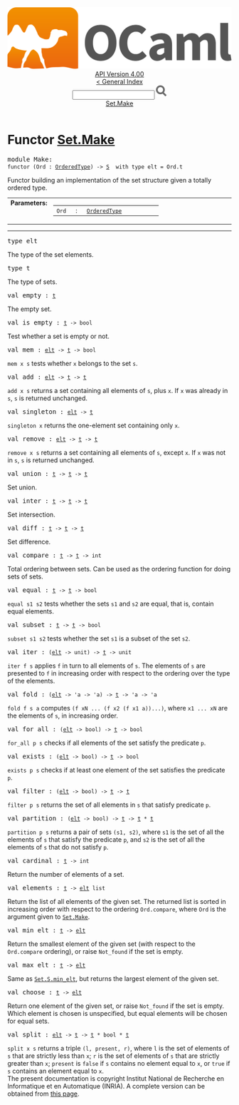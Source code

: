 <!-- ((! set title API !)) ((! set documentation !)) ((! set api !)) ((! set nobreadcrumb !)) -->
<div class="api"><header><nav class="toc brand"><a class="brand" href="https://ocaml.org/"><img src="colour-logo-gray.svg" class="svg" alt="OCaml"></a></nav><nav class="toc"><div class="toc_version"><a href="/docs" id="version-select">API Version 4.00</a></div><a href="index.html">&lt; General Index</a><div class="api_search"><input type="text" name="apisearch" id="api_search" oninput="mySearch(false);" onkeypress="this.oninput();" onclick="this.oninput();" onpaste="this.oninput();">
<img src="search_icon.svg" alt="Search" class="svg" onclick="mySearch(false)"></div>
<div id="search_results"></div><div class="toc_title"><a href="#top">Set.Make</a></div><ul></ul></nav></header>

<h1>Functor <a href="type_Set.Make.html">Set.Make</a></h1>
<pre><span class="keyword">module</span> Make: <div class="sig_block"><code class="code"><span class="keyword">functor</span> (</code><code class="code"><span class="constructor">Ord</span></code><code class="code"> : </code><code class="type"><a href="Set.OrderedType.html">OrderedType</a></code><code class="code">) <span class="keywordsign">-&gt;</span> </code><code class="type"><a href="Set.S.html">S</a></code><code class="type">  with type elt = Ord.t</code></div></pre>Functor building an implementation of the set structure
   given a totally ordered type.<br>
<table border="0" cellpadding="3" width="100%">
<tbody><tr>
<td align="left" valign="top" width="1%%"><b>Parameters: </b></td>
<td>
<table class="paramstable">
<tbody><tr>
<td align="center" valign="top" width="15%">
<code>Ord</code></td>
<td align="center" valign="top">:</td>
<td><code class="type"><a href="Set.OrderedType.html">OrderedType</a></code>
</td></tr></tbody></table>
</td>
</tr>
</tbody></table>
<hr width="100%">
<pre><span id="TYPEelt"><span class="keyword">type</span> <code class="type"></code>elt</span> </pre>
<div class="info">
The type of the set elements.<br>
</div>

<pre><span id="TYPEt"><span class="keyword">type</span> <code class="type"></code>t</span> </pre>
<div class="info">
The type of sets.<br>
</div>

<pre><span id="VALempty"><span class="keyword">val</span> empty</span> : <code class="type"><a href="Set.S.html#TYPEt">t</a></code></pre><div class="info">
The empty set.<br>
</div>
<pre><span id="VALis_empty"><span class="keyword">val</span> is_empty</span> : <code class="type"><a href="Set.S.html#TYPEt">t</a> -&gt; bool</code></pre><div class="info">
Test whether a set is empty or not.<br>
</div>
<pre><span id="VALmem"><span class="keyword">val</span> mem</span> : <code class="type"><a href="Set.S.html#TYPEelt">elt</a> -&gt; <a href="Set.S.html#TYPEt">t</a> -&gt; bool</code></pre><div class="info">
<code class="code">mem x s</code> tests whether <code class="code">x</code> belongs to the set <code class="code">s</code>.<br>
</div>
<pre><span id="VALadd"><span class="keyword">val</span> add</span> : <code class="type"><a href="Set.S.html#TYPEelt">elt</a> -&gt; <a href="Set.S.html#TYPEt">t</a> -&gt; <a href="Set.S.html#TYPEt">t</a></code></pre><div class="info">
<code class="code">add x s</code> returns a set containing all elements of <code class="code">s</code>,
       plus <code class="code">x</code>. If <code class="code">x</code> was already in <code class="code">s</code>, <code class="code">s</code> is returned unchanged.<br>
</div>
<pre><span id="VALsingleton"><span class="keyword">val</span> singleton</span> : <code class="type"><a href="Set.S.html#TYPEelt">elt</a> -&gt; <a href="Set.S.html#TYPEt">t</a></code></pre><div class="info">
<code class="code">singleton x</code> returns the one-element set containing only <code class="code">x</code>.<br>
</div>
<pre><span id="VALremove"><span class="keyword">val</span> remove</span> : <code class="type"><a href="Set.S.html#TYPEelt">elt</a> -&gt; <a href="Set.S.html#TYPEt">t</a> -&gt; <a href="Set.S.html#TYPEt">t</a></code></pre><div class="info">
<code class="code">remove x s</code> returns a set containing all elements of <code class="code">s</code>,
       except <code class="code">x</code>. If <code class="code">x</code> was not in <code class="code">s</code>, <code class="code">s</code> is returned unchanged.<br>
</div>
<pre><span id="VALunion"><span class="keyword">val</span> union</span> : <code class="type"><a href="Set.S.html#TYPEt">t</a> -&gt; <a href="Set.S.html#TYPEt">t</a> -&gt; <a href="Set.S.html#TYPEt">t</a></code></pre><div class="info">
Set union.<br>
</div>
<pre><span id="VALinter"><span class="keyword">val</span> inter</span> : <code class="type"><a href="Set.S.html#TYPEt">t</a> -&gt; <a href="Set.S.html#TYPEt">t</a> -&gt; <a href="Set.S.html#TYPEt">t</a></code></pre><div class="info">
Set intersection.<br>
</div>
<pre><span id="VALdiff"><span class="keyword">val</span> diff</span> : <code class="type"><a href="Set.S.html#TYPEt">t</a> -&gt; <a href="Set.S.html#TYPEt">t</a> -&gt; <a href="Set.S.html#TYPEt">t</a></code></pre><div class="info">
Set difference.<br>
</div>
<pre><span id="VALcompare"><span class="keyword">val</span> compare</span> : <code class="type"><a href="Set.S.html#TYPEt">t</a> -&gt; <a href="Set.S.html#TYPEt">t</a> -&gt; int</code></pre><div class="info">
Total ordering between sets. Can be used as the ordering function
       for doing sets of sets.<br>
</div>
<pre><span id="VALequal"><span class="keyword">val</span> equal</span> : <code class="type"><a href="Set.S.html#TYPEt">t</a> -&gt; <a href="Set.S.html#TYPEt">t</a> -&gt; bool</code></pre><div class="info">
<code class="code">equal s1 s2</code> tests whether the sets <code class="code">s1</code> and <code class="code">s2</code> are
       equal, that is, contain equal elements.<br>
</div>
<pre><span id="VALsubset"><span class="keyword">val</span> subset</span> : <code class="type"><a href="Set.S.html#TYPEt">t</a> -&gt; <a href="Set.S.html#TYPEt">t</a> -&gt; bool</code></pre><div class="info">
<code class="code">subset s1 s2</code> tests whether the set <code class="code">s1</code> is a subset of
       the set <code class="code">s2</code>.<br>
</div>
<pre><span id="VALiter"><span class="keyword">val</span> iter</span> : <code class="type">(<a href="Set.S.html#TYPEelt">elt</a> -&gt; unit) -&gt; <a href="Set.S.html#TYPEt">t</a> -&gt; unit</code></pre><div class="info">
<code class="code">iter f s</code> applies <code class="code">f</code> in turn to all elements of <code class="code">s</code>.
       The elements of <code class="code">s</code> are presented to <code class="code">f</code> in increasing order
       with respect to the ordering over the type of the elements.<br>
</div>
<pre><span id="VALfold"><span class="keyword">val</span> fold</span> : <code class="type">(<a href="Set.S.html#TYPEelt">elt</a> -&gt; 'a -&gt; 'a) -&gt; <a href="Set.S.html#TYPEt">t</a> -&gt; 'a -&gt; 'a</code></pre><div class="info">
<code class="code">fold f s a</code> computes <code class="code">(f xN ... (f x2 (f x1 a))...)</code>,
       where <code class="code">x1 ... xN</code> are the elements of <code class="code">s</code>, in increasing order.<br>
</div>
<pre><span id="VALfor_all"><span class="keyword">val</span> for_all</span> : <code class="type">(<a href="Set.S.html#TYPEelt">elt</a> -&gt; bool) -&gt; <a href="Set.S.html#TYPEt">t</a> -&gt; bool</code></pre><div class="info">
<code class="code">for_all p s</code> checks if all elements of the set
       satisfy the predicate <code class="code">p</code>.<br>
</div>
<pre><span id="VALexists"><span class="keyword">val</span> exists</span> : <code class="type">(<a href="Set.S.html#TYPEelt">elt</a> -&gt; bool) -&gt; <a href="Set.S.html#TYPEt">t</a> -&gt; bool</code></pre><div class="info">
<code class="code">exists p s</code> checks if at least one element of
       the set satisfies the predicate <code class="code">p</code>.<br>
</div>
<pre><span id="VALfilter"><span class="keyword">val</span> filter</span> : <code class="type">(<a href="Set.S.html#TYPEelt">elt</a> -&gt; bool) -&gt; <a href="Set.S.html#TYPEt">t</a> -&gt; <a href="Set.S.html#TYPEt">t</a></code></pre><div class="info">
<code class="code">filter p s</code> returns the set of all elements in <code class="code">s</code>
       that satisfy predicate <code class="code">p</code>.<br>
</div>
<pre><span id="VALpartition"><span class="keyword">val</span> partition</span> : <code class="type">(<a href="Set.S.html#TYPEelt">elt</a> -&gt; bool) -&gt; <a href="Set.S.html#TYPEt">t</a> -&gt; <a href="Set.S.html#TYPEt">t</a> * <a href="Set.S.html#TYPEt">t</a></code></pre><div class="info">
<code class="code">partition p s</code> returns a pair of sets <code class="code">(s1, s2)</code>, where
       <code class="code">s1</code> is the set of all the elements of <code class="code">s</code> that satisfy the
       predicate <code class="code">p</code>, and <code class="code">s2</code> is the set of all the elements of
       <code class="code">s</code> that do not satisfy <code class="code">p</code>.<br>
</div>
<pre><span id="VALcardinal"><span class="keyword">val</span> cardinal</span> : <code class="type"><a href="Set.S.html#TYPEt">t</a> -&gt; int</code></pre><div class="info">
Return the number of elements of a set.<br>
</div>
<pre><span id="VALelements"><span class="keyword">val</span> elements</span> : <code class="type"><a href="Set.S.html#TYPEt">t</a> -&gt; <a href="Set.S.html#TYPEelt">elt</a> list</code></pre><div class="info">
Return the list of all elements of the given set.
       The returned list is sorted in increasing order with respect
       to the ordering <code class="code"><span class="constructor">Ord</span>.compare</code>, where <code class="code"><span class="constructor">Ord</span></code> is the argument
       given to <a href="Set.Make.html"><code class="code"><span class="constructor">Set</span>.<span class="constructor">Make</span></code></a>.<br>
</div>
<pre><span id="VALmin_elt"><span class="keyword">val</span> min_elt</span> : <code class="type"><a href="Set.S.html#TYPEt">t</a> -&gt; <a href="Set.S.html#TYPEelt">elt</a></code></pre><div class="info">
Return the smallest element of the given set
       (with respect to the <code class="code"><span class="constructor">Ord</span>.compare</code> ordering), or raise
       <code class="code"><span class="constructor">Not_found</span></code> if the set is empty.<br>
</div>
<pre><span id="VALmax_elt"><span class="keyword">val</span> max_elt</span> : <code class="type"><a href="Set.S.html#TYPEt">t</a> -&gt; <a href="Set.S.html#TYPEelt">elt</a></code></pre><div class="info">
Same as <a href="Set.S.html#VALmin_elt"><code class="code"><span class="constructor">Set</span>.<span class="constructor">S</span>.min_elt</code></a>, but returns the largest element of the
       given set.<br>
</div>
<pre><span id="VALchoose"><span class="keyword">val</span> choose</span> : <code class="type"><a href="Set.S.html#TYPEt">t</a> -&gt; <a href="Set.S.html#TYPEelt">elt</a></code></pre><div class="info">
Return one element of the given set, or raise <code class="code"><span class="constructor">Not_found</span></code> if
       the set is empty. Which element is chosen is unspecified,
       but equal elements will be chosen for equal sets.<br>
</div>
<pre><span id="VALsplit"><span class="keyword">val</span> split</span> : <code class="type"><a href="Set.S.html#TYPEelt">elt</a> -&gt; <a href="Set.S.html#TYPEt">t</a> -&gt; <a href="Set.S.html#TYPEt">t</a> * bool * <a href="Set.S.html#TYPEt">t</a></code></pre><div class="info">
<code class="code">split x s</code> returns a triple <code class="code">(l, present, r)</code>, where
          <code class="code">l</code> is the set of elements of <code class="code">s</code> that are
          strictly less than <code class="code">x</code>;
          <code class="code">r</code> is the set of elements of <code class="code">s</code> that are
          strictly greater than <code class="code">x</code>;
          <code class="code">present</code> is <code class="code"><span class="keyword">false</span></code> if <code class="code">s</code> contains no element equal to <code class="code">x</code>,
          or <code class="code"><span class="keyword">true</span></code> if <code class="code">s</code> contains an element equal to <code class="code">x</code>.<br>
</div>
<div class="copyright">The present documentation is copyright Institut National de Recherche en Informatique et en Automatique (INRIA). A complete version can be obtained from <a href="http://caml.inria.fr/pub/docs/manual-ocaml/">this page</a>.</div></div>
